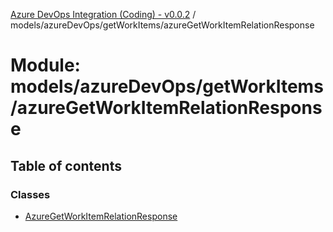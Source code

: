 [Azure DevOps Integration (Coding) - v0.0.2](../README.md) / models/azureDevOps/getWorkItems/azureGetWorkItemRelationResponse

# Module: models/azureDevOps/getWorkItems/azureGetWorkItemRelationResponse

## Table of contents

### Classes

- [AzureGetWorkItemRelationResponse](../classes/models_azureDevOps_getWorkItems_azureGetWorkItemRelationResponse.AzureGetWorkItemRelationResponse.md)
